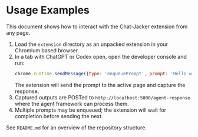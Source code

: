 # Usage Examples

This document shows how to interact with the Chat-Jacker extension from any page.

1. Load the `extension` directory as an unpacked extension in your Chromium based browser.
2. In a tab with ChatGPT or Codex open, open the developer console and run:
   ```javascript
   chrome.runtime.sendMessage({type: 'enqueuePrompt', prompt: 'Hello world'});
   ```
   The extension will send the prompt to the active page and capture the response.
3. Captured outputs are POSTed to `http://localhost:5000/agent-response` where the agent framework can process them.
4. Multiple prompts may be enqueued; the extension will wait for completion before sending the next.

See `README.md` for an overview of the repository structure.
